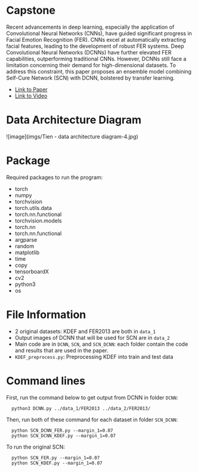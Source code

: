 # Capstone
Recent advancements in deep learning, especially the application of Convolutional Neural Networks (CNNs), have guided significant progress in Facial Emotion Recognition (FER). CNNs excel at automatically extracting facial features, leading to the development of robust FER systems. Deep Convolutional Neural Networks (DCNNs) have further elevated FER capabilities, outperforming traditional CNNs. However, DCNNs still face a limitation concerning their demand for high-dimensional datasets. To address this constraint, this paper proposes an ensemble model combining Self-Cure Network (SCN) with DCNN, bolstered by transfer learning.
- [Link to Paper](https://earlham.box.com/s/su3w266tzwnk41u6yfppws3c73ekm8aq)
- [Link to Video](https://youtu.be/lDucrkou2SA)
# Data Architecture Diagram
![image](imgs/Tien - data architecture diagram-4.jpg)

# Package
Required packages to run the program:
- torch
- numpy
- torchvision
- torch.utils.data
- torch.nn.functional
- torchvision.models
- torch.nn
- torch.nn.functional
- argparse
- random
- matplotlib
- time
- copy
- tensorboardX
- cv2
- python3
- os

# File Information
- 2 original datasets: KDEF and FER2013 are both in `data_1`
- Output images of DCNN that will be used for SCN are in `data_2`
- Main code are in `DCNN`, `SCN`, and `SCN_DCNN`: each folder contain the code and results that are used in the paper.
- `KDEF_preprocess.py`: Preprocessing KDEF into train and test data
# Command lines
First, run the command below to get output from DCNN in folder `DCNN`:
```
  python3 DCNN.py ../data_1/FER2013 ../data_2/FER2013/
```
Then, run both of these command for each dataset in folder `SCN_DCNN`:
```
  python SCN_DCNN_FER.py --margin_1=0.07
  python SCN_DCNN_KDEF.py --margin_1=0.07
```
To run the original SCN:
```
  python SCN_FER.py --margin_1=0.07
  python SCN_KDEF.py --margin_1=0.07
```
